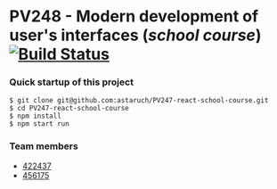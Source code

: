 # PV248 - Modern development of user's interfaces (_school course_) [![Build Status](https://travis-ci.com/astaruch/PV247-react-school-course.svg?branch=master)](https://travis-ci.com/astaruch/PV247-react-school-course)


### Quick startup of this project
```
$ git clone git@github.com:astaruch/PV247-react-school-course.git
$ cd PV247-react-school-course
$ npm install
$ npm start run
```

### Team members
- [422437](https://github.com/astaruch) 
- [456175](https://github.com/njuro)
